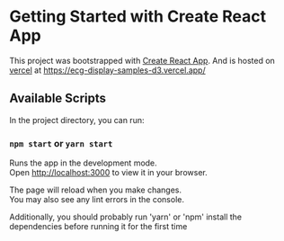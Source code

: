# Getting Started with Create React App

This project was bootstrapped with [Create React App](https://github.com/facebook/create-react-app).
And is hosted on [vercel](https://ecg-display-samples-d3.vercel.app/) at https://ecg-display-samples-d3.vercel.app/

## Available Scripts

In the project directory, you can run:

### `npm start` or `yarn start`

Runs the app in the development mode.\
Open [http://localhost:3000](http://localhost:3000) to view it in your browser.

The page will reload when you make changes.\
You may also see any lint errors in the console.

Additionally, you should probably run 'yarn' or 'npm' install the dependencies before running it for the first time

